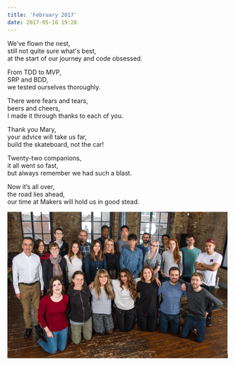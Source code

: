 ```yaml
---
title: 'February 2017'
date: 2017-05-10 19:28
---
```


We’ve flown the nest,  
still not quite sure what's best,  
at the start of our journey and code obsessed.

From TDD to MVP,  
SRP and BDD,  
we tested ourselves thoroughly.  

There were fears and tears,  
beers and cheers,  
I made it through thanks to each of you.

Thank you Mary,  
your advice will take us far,  
build the skateboard, not the car!

Twenty-two companions,  
it all went so fast,  
but always remember we had such a blast.

Now it’s all over,  
the road lies ahead,  
our time at Makers will hold us in good stead.

<a class="plain" href="assets/images/2017-05-10/cohort1.png"><img class="center" src="assets/images/2017-05-10/cohort1.png" alt="cohort1" width="500" /></a>